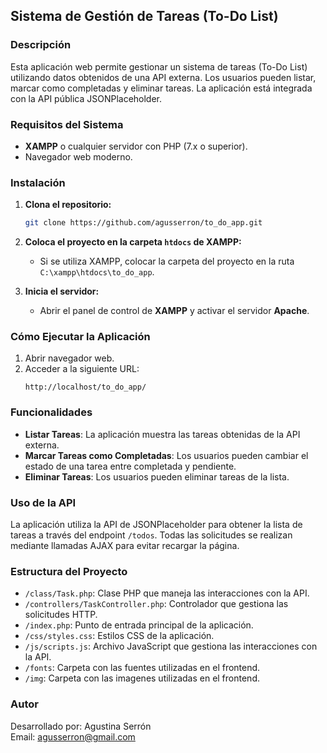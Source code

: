## Sistema de Gestión de Tareas (To-Do List)

### Descripción
Esta aplicación web permite gestionar un sistema de tareas (To-Do List) utilizando datos obtenidos de una API externa. Los usuarios pueden listar, 
marcar como completadas y eliminar tareas. La aplicación está integrada con la API pública JSONPlaceholder.

### Requisitos del Sistema
- **XAMPP** o cualquier servidor con PHP (7.x o superior).
- Navegador web moderno.

### Instalación
1. **Clona el repositorio:**
   ```bash
   git clone https://github.com/agusserron/to_do_app.git
   ```

2. **Coloca el proyecto en la carpeta `htdocs` de XAMPP:**
   - Si se utiliza XAMPP, colocar la carpeta del proyecto en la ruta `C:\xampp\htdocs\to_do_app`.

3. **Inicia el servidor:**
   - Abrir el panel de control de **XAMPP** y activar el servidor **Apache**.

### Cómo Ejecutar la Aplicación
1. Abrir navegador web.
2. Acceder a la siguiente URL:
   ```
   http://localhost/to_do_app/
   ```

### Funcionalidades
- **Listar Tareas**: La aplicación muestra las tareas obtenidas de la API externa.
- **Marcar Tareas como Completadas**: Los usuarios pueden cambiar el estado de una tarea entre completada y pendiente.
- **Eliminar Tareas**: Los usuarios pueden eliminar tareas de la lista.

### Uso de la API
La aplicación utiliza la API de JSONPlaceholder para obtener la lista de tareas a través del endpoint `/todos`. Todas las solicitudes se realizan mediante llamadas AJAX 
para evitar recargar la página.

### Estructura del Proyecto
- `/class/Task.php`: Clase PHP que maneja las interacciones con la API.
- `/controllers/TaskController.php`: Controlador que gestiona las solicitudes HTTP.
- `/index.php`: Punto de entrada principal de la aplicación.
- `/css/styles.css`: Estilos CSS de la aplicación.
- `/js/scripts.js`: Archivo JavaScript que gestiona las interacciones con la API.
- `/fonts`: Carpeta con las fuentes utilizadas en el frontend.
- `/img`: Carpeta con las imagenes utilizadas en el frontend.


### Autor
Desarrollado por: Agustina Serrón  
Email: agusserron@gmail.com
